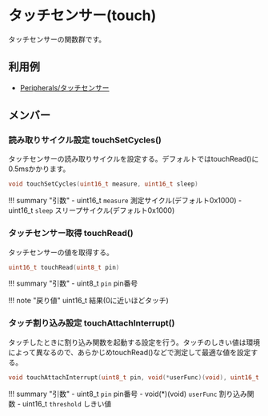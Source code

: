 # タッチセンサー(touch)

タッチセンサーの関数群です。

## 利用例

- [Peripherals/タッチセンサー](../../Peripherals/TouchSensor/)

## メンバー

### 読み取りサイクル設定 touchSetCycles()
タッチセンサーの読み取りサイクルを設定する。デフォルトではtouchRead()に0.5msかかります。

```c
void touchSetCycles(uint16_t measure, uint16_t sleep)
```

!!! summary "引数"
	- uint16_t `measure` 測定サイクル(デフォルト0x1000)
	- uint16_t `sleep` スリープサイクル(デフォルト0x1000)

### タッチセンサー取得 touchRead()
タッチセンサーの値を取得する。

```c
uint16_t touchRead(uint8_t pin)
```

!!! summary "引数"
	- uint8_t `pin` pin番号

!!! note "戻り値"
	uint16_t 結果(0に近いほどタッチ)

### タッチ割り込み設定 touchAttachInterrupt()
タッチしたときに割り込み関数を起動する設定を行う。タッチのしきい値は環境によって異なるので、あらかじめtouchRead()などで測定して最適な値を設定する。

```c
void touchAttachInterrupt(uint8_t pin, void(*userFunc)(void), uint16_t threshold)
```

!!! summary "引数"
	- uint8_t `pin` pin番号
	- void(*)(void) `userFunc` 割り込み関数
	- uint16_t `threshold` しきい値

